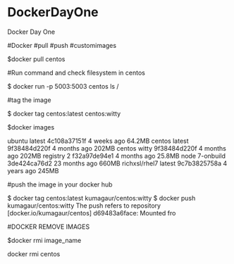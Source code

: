 # DockerDayOne
Docker Day One 


#Docker #pull #push #customimages


$docker pull centos

#Run command and check filesystem in centos 


$ docker run -p 5003:5003 centos ls /

#tag the image

$ docker tag centos:latest centos:witty

$docker images

ubuntu                        latest              4c108a37151f        4 weeks ago         64.2MB
centos                        latest              9f38484d220f        4 months ago        202MB
centos                        witty               9f38484d220f        4 months ago        202MB
registry                      2                   f32a97de94e1        4 months ago        25.8MB
node                          7-onbuild           3de424ca76d2        23 months ago       660MB
richxsl/rhel7                 latest              9c7b3825758a        4 years ago         245MB




#push the image in your docker hub

$ docker tag centos:latest kumagaur/centos:witty
$ docker push kumagaur/centos:witty
The push refers to repository [docker.io/kumagaur/centos]
d69483a6face: Mounted fro


#DOCKER REMOVE IMAGES


$docker rmi image_name

docker rmi centos



